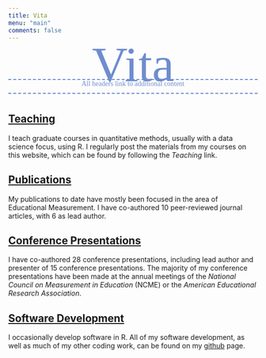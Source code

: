 ```yaml
---
title: Vita
menu: "main"
comments: false
---
```


<p style="font-family:'Tangerine'; font-size:100px; text-align: center; margin-top: -25px; margin-bottom: -10px; border-bottom: 2px dashed #6F8CCE; padding:0px; color: #6F8CCE; ">
      Vita
</p>
<p style="font-family:'Philosopher'; font-size: 1em; text-align: center; margin-top:-30px; margin-bottom:50px; border-top: 2px dashed #6F8CCE;padding:0; color: #6F8CCE; ">
      All headers link to additional content
</p>

## [Teaching](../teaching)
I teach graduate courses in quantitative methods, usually with a data science focus, using R. I regularly post the materials from my courses on this website, which can be found by following the *Teaching* link.

## [Publications](../publications)
My publications to date have mostly been focused in the area of Educational Measurement. I have co-authored 10 peer-reviewed journal articles, with 6 as lead author.


## [Conference Presentations](../conference_pres)
I have co-authored 28 conference presentations, including lead author and presenter of 15 conference presentations. The majority of my conference presentations have been made at the annual meetings of the *National Council on Measurement in Education* (NCME) or the *American Educational Research Association*. 

## [Software Development](../software)
I occasionally develop software in R. All of my software development, as well as much of my other coding work, can be found on my [github](https://github.com/DJAnderson07) page.